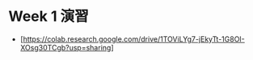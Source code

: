   # Week 1 演習

  - [https://colab.research.google.com/drive/1TOViLYg7-jEkyTt-1G8OI-XOsg30TCgb?usp=sharing]
    
